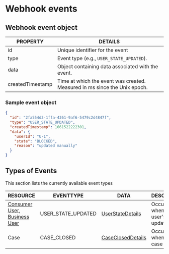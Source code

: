 # Webhook events

## Webhook event object

| PROPERTY         | DETAILS                                                                   |
| ---------------- | ------------------------------------------------------------------------- |
| id               | Unique identifier for the event                                           |
| type             | Event type (e.g., `USER_STATE_UPDATED`).                                  |
| data             | Object containing data associated with the event.                         |
| createdTimestamp | Time at which the event was created. Measured in ms since the Unix epoch. |

### Sample event object

```json
{
  "id": "2fa554d3-1ffa-4361-9af6-5479c2d4847f",
  "type": "USER_STATE_UPDATED",
  "createdTimestamp": 1661522222301,
  "data": {
    "userId": "U-1",
    "state": "BLOCKED",
    "reason": "updated manually"
  }
}
```

## Types of Events

This section lists the currently available event types

| RESOURCE                                                                                                                                                                 | EVENTTYPE          | DATA                                                                                                 | DESCRIPTION                               |
| ------------------------------------------------------------------------------------------------------------------------------------------------------------------------ | ------------------ | ---------------------------------------------------------------------------------------------------- | ----------------------------------------- |
| [Consumer User](https://docs.flagright.com/docs/flagright-api/55fc43dfa5972-user), [Business User](https://docs.flagright.com/docs/flagright-api/e6c30c54acc8d-business) | USER_STATE_UPDATED | [UserStateDetails](https://docs.flagright.com/docs/flagright-api/6449d29f75b92-user-state-details)   | Occurs whenever a user's state is updated |
| Case                                                                                                                                                                     | CASE_CLOSED        | [CaseClosedDetails](https://docs.flagright.com/docs/flagright-api/ev3mslr5s7fqf-case-closed-details) | Occurs whenever a case is closed          |
